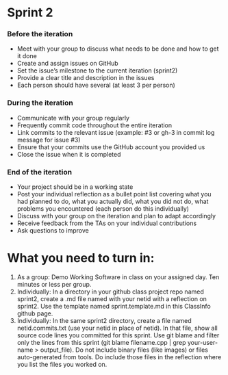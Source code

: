 # Sprint 2

### Before the iteration
- Meet with your group to discuss what needs to be done and how to get it done
- Create and assign issues on GitHub
- Set the issue’s milestone to the current iteration (sprint2)
- Provide a clear title and description in the issues
- Each person should have several (at least 3 per person)
### During the iteration
- Communicate with your group regularly
- Frequently commit code throughout the entire iteration
- Link commits to the relevant issue (example: #3 or gh-3 in commit log message for issue #3)
- Ensure that your commits use the GitHub account you provided us
- Close the issue when it is completed
### End of the iteration
- Your project should be in a working state
- Post your individual reflection as a bullet point list covering what you had planned to do, what you actually did, what you did not do, what problems you encountered (each person do this individually)
- Discuss with your group on the iteration and plan to adapt accordingly
- Receive feedback from the TAs on your individual contributions
- Ask questions to improve

# What you need to turn in:

1. As a group: Demo Working Software in class on your assigned day. Ten minutes or less per group.
2. Individually: In a directory in your github class project repo named sprint2, create a .md
file named with your netid with a reflection on sprint2. Use the template named sprint.template.md
in this ClassInfo github page.
3. Individually: In the same sprint2 directory, create a file named netid.commits.txt (use your netid
  in place of netid). In that file, show all source code lines you committed for this sprint. Use git
  blame and filter only the lines from this sprint (git blame filename.cpp | grep your-user-name > output_file). 
  Do not include binary files (like images) or files
  auto-generated from tools. Do include those files in the reflection where you list the files you worked on.
  
 

